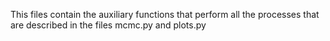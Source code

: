 This files contain the auxiliary functions that perform all the processes that are described in the files mcmc.py and plots.py

